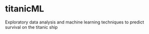 # titanicML
Exploratory data analysis and machine learning techniques to predict survival on the titanic ship

